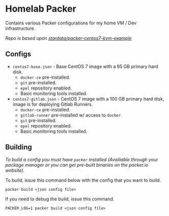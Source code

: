 # Homelab Packer

Contains various Packer configurations for my home VM / Dev infrastructure.

_Repo is based upon [stardata/packer-centos7-kvm-example](https://github.com/stardata/packer-centos7-kvm-example)_

## Configs

* `centos7-base.json` - Base CentOS 7 image with a 95 GB primary hard disk.
    * `docker-ce` pre-installed.
    * `git` pre-installed.
    * `epel` repository enabled.
    * Basic monitoring tools installed.
* `centos7-gitlab.json` - CentOS 7 image with a 100 GB primary hard disk, image is for deploying Gitlab Runners.
    * `docker-ce` pre-installed.
    * `gitlab-runner` pre-installed w/ access to `docker`.
    * `git` pre-installed.
    * `epel` repository enabled.
    * Basic monitoring tools installed.

## Building

_To build a config you must have `packer` installed (Availiable through your package manager or you can get pre-built binaries on the packer.io website)._

To build, issue this command below with the config that you want to build.
```
packer build <json config file>
```

If you need to debug the build, issue this command.
```
PACKER_LOG=1 packer build <json config file>
```

